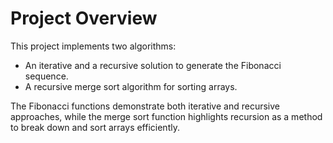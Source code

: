 # Project Overview

This project implements two algorithms:

- An iterative and a recursive solution to generate the Fibonacci sequence.
- A recursive merge sort algorithm for sorting arrays.

The Fibonacci functions demonstrate both iterative and recursive approaches, while the merge sort function highlights recursion as a method to break down and sort arrays efficiently.